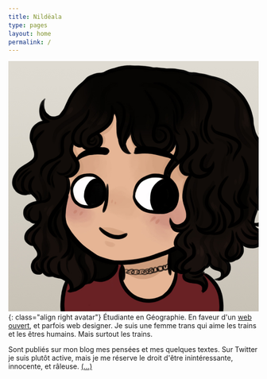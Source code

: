 ```yaml
---
title: Nildëala
type: pages
layout: home
permalink: /
---
```

![Ma tête toute fière. Ou quelque chose du genre.](/images/layout/logos/byIndy-@Trefle_IX.jpg){: class="align right avatar"} Étudiante en Géographie. En faveur d'un [web ouvert](https://www.mozilla.org/fr/about/manifesto/), et parfois web designer. Je suis une femme trans qui aime les trains et les êtres humains. Mais surtout les trains.

Sont publiés sur mon blog mes pensées et mes quelques textes. Sur Twitter je suis plutôt active, mais je me réserve le droit d'être inintéressante, innocente, et râleuse. [(...)](/fr/about)

<!--<span style="opacity:.5;"><span class="octicon octicon-location"></span> Lyon, France.</span>-->
